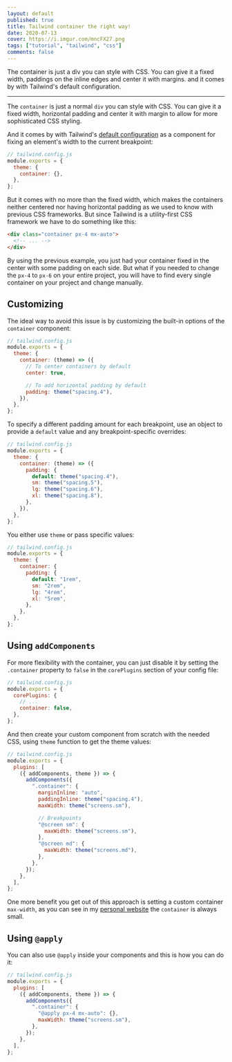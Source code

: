 ```yaml
---
layout: default
published: true
title: Tailwind container the right way!
date: 2020-07-13
cover: https://i.imgur.com/mncFX27.png
tags: ["tutorial", "tailwind", "css"]
comments: false
---
```


The container is just a div you can style with CSS. You can give it a fixed width, paddings on the inline edges and center it with margins. and it comes by with Tailwind's default configuration.

---

The `container` is just a normal `div` you can style with CSS. You can give it a fixed width, horizontal padding and center it with margin to allow for more sophisticated CSS styling.

And it comes by with Tailwind's [default configuration](https://github.com/tailwindcss/tailwindcss/blob/master/stubs/defaultConfig.stub.js) as a component for fixing an element's width to the current breakpoint:

```javascript
// tailwind.config.js
module.exports = {
  theme: {
    container: {},
  },
};
```

But it comes with no more than the fixed width, which makes the containers neither centered nor having horizontal padding as we used to know with previous CSS frameworks. But since Tailwind is a utility-first CSS framework we have to do something like this:

```html
<div class="container px-4 mx-auto">
  <!-- ... -->
</div>
```

By using the previous example, you just had your container fixed in the center with some padding on each side. But what if you needed to change the `px-4` to `px-6` on your entire project, you will have to find every single container on your project and change manually.

## Customizing

The ideal way to avoid this issue is by customizing the built-in options of the `container` component:

```javascript
// tailwind.config.js
module.exports = {
  theme: {
    container: (theme) => ({
      // To center containers by default
      center: true,

      // To add horizontal padding by default
      padding: theme("spacing.4"),
    }),
  },
};
```

To specify a different padding amount for each breakpoint, use an object to provide a `default` value and any breakpoint-specific overrides:

```javascript
// tailwind.config.js
module.exports = {
  theme: {
    container: (theme) => ({
      padding: {
        default: theme("spacing.4"),
        sm: theme("spacing.5"),
        lg: theme("spacing.6"),
        xl: theme("spacing.8"),
      },
    }),
  },
};
```

You either use `theme` or pass specific values:

```javascript
// tailwind.config.js
module.exports = {
  theme: {
    container: {
      padding: {
        default: "1rem",
        sm: "2rem",
        lg: "4rem",
        xl: "5rem",
      },
    },
  },
};
```

## Using `addComponents`

For more flexibility with the container, you can just disable it by setting the `.container` property to `false` in the `corePlugins` section of your config file:

```javascript
// tailwind.config.js
module.exports = {
  corePlugins: {
    // ...
    container: false,
  },
};
```

And then create your custom component from scratch with the needed CSS, using `theme` function to get the theme values:

```javascript
// tailwind.config.js
module.exports = {
  plugins: [
    ({ addComponents, theme }) => {
      addComponents({
        ".container": {
          marginInline: "auto",
          paddingInline: theme("spacing.4"),
          maxWidth: theme("screens.sm"),

          // Breakpoints
          "@screen sm": {
            maxWidth: theme("screens.sm"),
          },
          "@screen md": {
            maxWidth: theme("screens.md"),
          },
        },
      });
    },
  ],
};
```

One more benefit you get out of this approach is setting a custom container `max-width`, as you can see in my [personal website](https://bourhaouta.com/) the `container` is always small.

## Using `@apply`

You can also use `@apply` inside your components and this is how you can do it:

```javascript
// tailwind.config.js
module.exports = {
  plugins: [
    ({ addComponents, theme }) => {
      addComponents({
        ".container": {
          "@apply px-4 mx-auto": {},
          maxWidth: theme("screens.sm"),
        },
      });
    },
  ],
};
```

